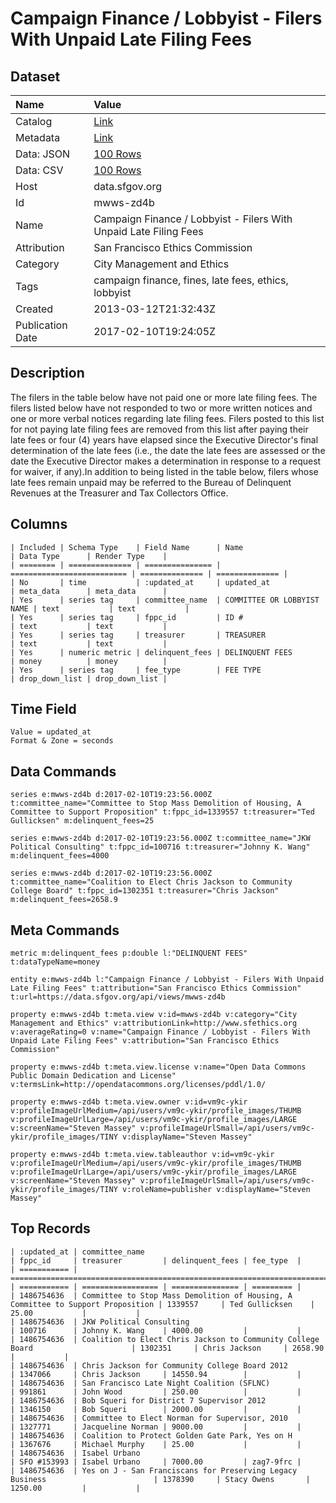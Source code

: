 # Campaign Finance / Lobbyist - Filers With Unpaid Late Filing Fees

## Dataset

| Name | Value |
| :--- | :---- |
| Catalog | [Link](https://catalog.data.gov/dataset/campaign-finance-filers-with-unpaid-late-filing-fees-cbdde) |
| Metadata | [Link](https://data.sfgov.org/api/views/mwws-zd4b) |
| Data: JSON | [100 Rows](https://data.sfgov.org/api/views/mwws-zd4b/rows.json?max_rows=100) |
| Data: CSV | [100 Rows](https://data.sfgov.org/api/views/mwws-zd4b/rows.csv?max_rows=100) |
| Host | data.sfgov.org |
| Id | mwws-zd4b |
| Name | Campaign Finance / Lobbyist - Filers With Unpaid Late Filing Fees |
| Attribution | San Francisco Ethics Commission |
| Category | City Management and Ethics |
| Tags | campaign finance, fines, late fees, ethics, lobbyist |
| Created | 2013-03-12T21:32:43Z |
| Publication Date | 2017-02-10T19:24:05Z |

## Description

The filers in the table below have not paid one or more late filing fees.  The filers listed below have not responded to two or more written notices and one or more verbal notices regarding late filing fees.  Filers posted to this list for not paying late filing fees are removed from this list after paying their late fees or four (4) years have elapsed since the Executive Director's final determination of the late fees (i.e., the date the late fees are assessed or the date the Executive Director makes a determination in response to a request for waiver, if any).In addition to being listed in the table below, filers whose late fees remain unpaid may be referred to the Bureau of Delinquent Revenues at the Treasurer and Tax Collectors Office.

## Columns

```ls
| Included | Schema Type    | Field Name      | Name                       | Data Type      | Render Type    |
| ======== | ============== | =============== | ========================== | ============== | ============== |
| No       | time           | :updated_at     | updated_at                 | meta_data      | meta_data      |
| Yes      | series tag     | committee_name  | COMMITTEE OR LOBBYIST NAME | text           | text           |
| Yes      | series tag     | fppc_id         | ID #                       | text           | text           |
| Yes      | series tag     | treasurer       | TREASURER                  | text           | text           |
| Yes      | numeric metric | delinquent_fees | DELINQUENT FEES            | money          | money          |
| Yes      | series tag     | fee_type        | FEE TYPE                   | drop_down_list | drop_down_list |
```

## Time Field

```ls
Value = updated_at
Format & Zone = seconds
```

## Data Commands

```ls
series e:mwws-zd4b d:2017-02-10T19:23:56.000Z t:committee_name="Committee to Stop Mass Demolition of Housing, A Committee to Support Proposition" t:fppc_id=1339557 t:treasurer="Ted Gullicksen" m:delinquent_fees=25

series e:mwws-zd4b d:2017-02-10T19:23:56.000Z t:committee_name="JKW Political Consulting" t:fppc_id=100716 t:treasurer="Johnny K. Wang" m:delinquent_fees=4000

series e:mwws-zd4b d:2017-02-10T19:23:56.000Z t:committee_name="Coalition to Elect Chris Jackson to Community College Board" t:fppc_id=1302351 t:treasurer="Chris Jackson" m:delinquent_fees=2658.9
```

## Meta Commands

```ls
metric m:delinquent_fees p:double l:"DELINQUENT FEES" t:dataTypeName=money

entity e:mwws-zd4b l:"Campaign Finance / Lobbyist - Filers With Unpaid Late Filing Fees" t:attribution="San Francisco Ethics Commission" t:url=https://data.sfgov.org/api/views/mwws-zd4b

property e:mwws-zd4b t:meta.view v:id=mwws-zd4b v:category="City Management and Ethics" v:attributionLink=http://www.sfethics.org v:averageRating=0 v:name="Campaign Finance / Lobbyist - Filers With Unpaid Late Filing Fees" v:attribution="San Francisco Ethics Commission"

property e:mwws-zd4b t:meta.view.license v:name="Open Data Commons Public Domain Dedication and License" v:termsLink=http://opendatacommons.org/licenses/pddl/1.0/

property e:mwws-zd4b t:meta.view.owner v:id=vm9c-ykir v:profileImageUrlMedium=/api/users/vm9c-ykir/profile_images/THUMB v:profileImageUrlLarge=/api/users/vm9c-ykir/profile_images/LARGE v:screenName="Steven Massey" v:profileImageUrlSmall=/api/users/vm9c-ykir/profile_images/TINY v:displayName="Steven Massey"

property e:mwws-zd4b t:meta.view.tableauthor v:id=vm9c-ykir v:profileImageUrlMedium=/api/users/vm9c-ykir/profile_images/THUMB v:profileImageUrlLarge=/api/users/vm9c-ykir/profile_images/LARGE v:screenName="Steven Massey" v:profileImageUrlSmall=/api/users/vm9c-ykir/profile_images/TINY v:roleName=publisher v:displayName="Steven Massey"
```

## Top Records

```ls
| :updated_at | committee_name                                                                   | fppc_id     | treasurer         | delinquent_fees | fee_type  | 
| =========== | ================================================================================ | =========== | ================= | =============== | ========= | 
| 1486754636  | Committee to Stop Mass Demolition of Housing, A Committee to Support Proposition | 1339557     | Ted Gullicksen    | 25.00           |           | 
| 1486754636  | JKW Political Consulting                                                         | 100716      | Johnny K. Wang    | 4000.00         |           | 
| 1486754636  | Coalition to Elect Chris Jackson to Community College Board                      | 1302351     | Chris Jackson     | 2658.90         |           | 
| 1486754636  | Chris Jackson for Community College Board 2012                                   | 1347066     | Chris Jackson     | 14550.94        |           | 
| 1486754636  | San Francisco Late Night Coalition (SFLNC)                                       | 991861      | John Wood         | 250.00          |           | 
| 1486754636  | Bob Squeri for District 7 Supervisor 2012                                        | 1346150     | Bob Squeri        | 2000.00         |           | 
| 1486754636  | Committee to Elect Norman for Supervisor, 2010                                   | 1327771     | Jacqueline Norman | 9000.00         |           | 
| 1486754636  | Coalition to Protect Golden Gate Park, Yes on H                                  | 1367676     | Michael Murphy    | 25.00           |           | 
| 1486754636  | Isabel Urbano                                                                    | SFO #153993 | Isabel Urbano     | 7000.00         | zag7-9frc | 
| 1486754636  | Yes on J - San Franciscans for Preserving Legacy Business                        | 1378390     | Stacy Owens       | 1250.00         |           | 
```